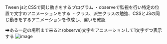 Tween jsとCSSで同じ動きをするプログラム
・observeで監視を行い特定の位置で文字のアニメーションをする
・クラス、派生クラスの勉強、CSSとJSの同じ動きをするアニメーションを作成し、違いを確認

➡ある一定の場所まで来ると(observe)文字をアニメーションして1文字ずつ表示する
![image](https://github.com/13sJson/js_web1/assets/115130634/1f33c8a5-d607-4ac8-9a15-4664b4884253)

